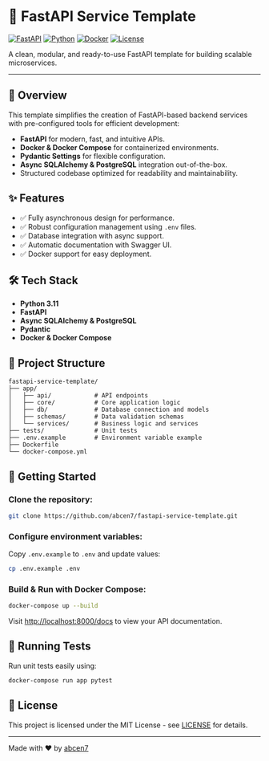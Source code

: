 # 🚀 FastAPI Service Template

[![FastAPI](https://img.shields.io/badge/-FastAPI-009688?style=for-the-badge&logo=fastapi&logoColor=white)](https://fastapi.tiangolo.com/)
[![Python](https://img.shields.io/badge/python-3.12-blue?style=for-the-badge&logo=python&logoColor=white)](https://www.python.org/)
[![Docker](https://img.shields.io/badge/docker-%230db7ed.svg?style=for-the-badge&logo=docker&logoColor=white)](https://www.docker.com/)
[![License](https://img.shields.io/github/license/abcen7/fastapi-service-template?style=for-the-badge)](LICENSE)

A clean, modular, and ready-to-use FastAPI template for building scalable microservices.

---

## 📖 Overview

This template simplifies the creation of FastAPI-based backend services with pre-configured tools for efficient development:

- **FastAPI** for modern, fast, and intuitive APIs.
- **Docker & Docker Compose** for containerized environments.
- **Pydantic Settings** for flexible configuration.
- **Async SQLAlchemy & PostgreSQL** integration out-of-the-box.
- Structured codebase optimized for readability and maintainability.

## ✨ Features

- ✅ Fully asynchronous design for performance.
- ✅ Robust configuration management using `.env` files.
- ✅ Database integration with async support.
- ✅ Automatic documentation with Swagger UI.
- ✅ Docker support for easy deployment.

## 🛠️ Tech Stack

- **Python 3.11**
- **FastAPI**
- **Async SQLAlchemy & PostgreSQL**
- **Pydantic**
- **Docker & Docker Compose**

## 🚧 Project Structure

```text
fastapi-service-template/
├── app/
│   ├── api/            # API endpoints
│   ├── core/           # Core application logic
│   ├── db/             # Database connection and models
│   ├── schemas/        # Data validation schemas
│   └── services/       # Business logic and services
├── tests/              # Unit tests
├── .env.example        # Environment variable example
├── Dockerfile
└── docker-compose.yml
```

## 🚀 Getting Started

### Clone the repository:
```bash
git clone https://github.com/abcen7/fastapi-service-template.git
```

### Configure environment variables:

Copy `.env.example` to `.env` and update values:
```bash
cp .env.example .env
```

### Build & Run with Docker Compose:
```bash
docker-compose up --build
```

Visit [http://localhost:8000/docs](http://localhost:8000/docs) to view your API documentation.

## 🧪 Running Tests

Run unit tests easily using:
```bash
docker-compose run app pytest
```

## 📝 License

This project is licensed under the MIT License - see [LICENSE](LICENSE) for details.

---

Made with ❤️ by [abcen7](https://github.com/abcen7)
